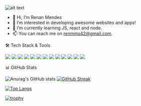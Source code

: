 ![alt text](https://camo.githubusercontent.com/51a10e15894d7c134086088ac01f21e900819a982a44bae09b6ee5276e948ad2/68747470733a2f2f6d69726f2e6d656469756d2e636f6d2f6d61782f323034382f312a4f6f687157354447683943515334684c593546587a412e706e67)

- 👋 Hi, I’m Renan Mendes
- 👀 I’m interested in developing awesome websites and apps!
- 🌱 I’m currently learning JS, react and node.
- 📫 You can reach me on renmms42@gmail.com.

🛠    Tech Stack & Tools

<img src="https://img.icons8.com/color/48/000000/html-5--v1.png"/> <img src="https://img.icons8.com/color/48/000000/css3.png"/> <img src="https://img.icons8.com/color/48/000000/javascript--v1.png"/> <img src="https://img.icons8.com/color/48/000000/nodejs.png"/>  <img src="https://img.icons8.com/plasticine/48/000000/react.png"/> <img src="https://img.icons8.com/color/48/000000/mongodb.png"/> <img src="https://img.icons8.com/color/48/000000/postgreesql.png"/> <img src="https://img.icons8.com/color/48/000000/amazon-web-services.png"/>    <img src="https://img.icons8.com/fluent/48/000000/docker.png"/> <img src="https://img.icons8.com/color/48/000000/jira.png"/> <img src="https://img.icons8.com/color/48/000000/wordpress.png"/> <img src="https://img.icons8.com/color/48/000000/python--v1.png"/> 
<img src="https://img.icons8.com/color/48/000000/c-programming.png"/>

📊 GitHub Stats

![Anurag's GitHub stats](https://github-readme-stats.vercel.app/api?username=renanmmcoder&show_icons=true&theme=vue-dark)
[![GitHub Streak](https://github-readme-streak-stats.herokuapp.com/?user=renanmmcoder&theme=vue-dark)](https://git.io/streak-stats)

[![Top Langs](https://github-readme-stats.vercel.app/api/top-langs/?username=renanmmcoder&theme=vue-dark)](https://github.com/anuraghazra/github-readme-stats)

[![trophy](https://github-profile-trophy.vercel.app/?username=renanmmcoder&theme=onestar)](https://github.com/renanmmcoder)

<!---
renanmmcoder/renanmmcoder is a ✨ special ✨ repository because its `README.md` (this file) appears on your GitHub profile.
You can click the Preview link to take a look at your changes.
--->
